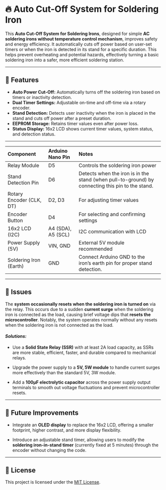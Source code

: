 # 🔥 Auto Cut-Off System for Soldering Iron  

This **Auto Cut-Off System for Soldering Irons**, designed for simple **AC soldering irons without temperature control mechanism**, improves safety and energy efficiency. It automatically cuts off power based on user-set timers or when the iron is detected in its stand for a specific duration. This helps prevent overheating and potential hazards, effectively turning a basic soldering iron into a safer, more efficient soldering station.

---

## 🚀 Features  
- **Auto Power Cut-Off:** Automatically turns off the soldering iron based on timers or inactivity detection.  
- **Dual Timer Settings:** Adjustable on-time and off-time via a rotary encoder.  
- **Stand Detection:** Detects user inactivity when the iron is placed in the stand and cuts off power after a preset duration.  
- **EEPROM Storage:** Retains timer values even after power loss.  
- **Status Display:** 16x2 LCD shows current timer values, system status, and detection status.    

---

|       **Component**       | **Arduino Nano Pin** |              **Notes**               |
|:--------------------------|:---------------------|:-------------------------------------|
| Relay Module              | D5                   | Controls the soldering iron power    |
| Stand Detection Pin       | D6                   | Detects when the iron is in the stand (when pull-to-ground) by connecting this pin to the stand. |
| Rotary Encoder (CLK, DT)  | D2, D3               | For adjusting timer values          |
| Encoder Button            | D4                   | For selecting and confirming settings |
| 16x2 LCD (I2C)            | A4 (SDA), A5 (SCL)   | I2C communication with LCD          |
| Power Supply (5V)         | VIN, GND             | External 5V module recommended       |
| Soldering Iron (Earth)    | GND                  | Connect Arduino GND to the iron’s earth pin for proper stand detection. |

---

## 🐞 Issues  
The **system occasionally resets when the soldering iron is turned on** via the relay. This occurs due to a sudden **current surge** when the soldering iron is connected as the load, causing brief voltage dips that **resets the microcontroller**. Notably, the system operates normally without any resets when the soldering iron is not connected as the load.

#### ***Solutions:*** 
- Use a **Solid State Relay (SSR)** with at least 2A load capacity, as SSRs are more stable, efficient, faster, and durable compared to mechanical relays.

- Upgrade the power supply to a **5V, 5W module** to handle current surges more effectively than the standard 5V, 3W module.

- Add a **100μF electrolytic capacitor** across the power supply output terminals to smooth out voltage fluctuations and prevent microcontroller resets. 

---

## 🌟 Future Improvements  
- Integrate an **OLED display** to replace the 16x2 LCD, offering a smaller footprint, higher contrast, and more display flexibility.

- Introduce an adjustable stand timer, allowing users to modify the **soldering iron-in-stand timer** (currently fixed at 5 minutes) through the encoder without changing the code.

---

## 📜 License  
This project is licensed under the [MIT License](LICENSE).  
